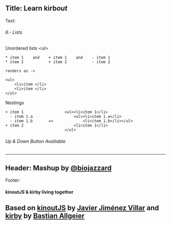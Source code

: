 Title: Learn kirb*out*
----
Text:
###### 6.- Lists
Unordered lists *&lt;ul&gt;*
```
* item 1    and    + item 1    and    - item 1
* item 2           + item 2           - item 2

renders as ->

<ul>
    <li>item </li>
    <li>item </li>
</ul>
```
Nestings
```
+ item 1                  <ul><li>item 1</li>
  - item 1.a                  <ul><li>item 1.a</li>
  - item 1.b       =>             <li>item 1.b</li></ul>
+ item 2                      <li>item 1</li>
                          </ul>
```
###### *Up* & *Down* Button Availiable
----
Header:
Mashup by [@biojazzard](https://github.com/biojazzard)
----
Footer:
#### kinout*JS* & kirby living together
Based on [kinoutJS](https://github.com/soyjavi/Kinout) by [Javier Jiménez Villar](https://github.com/soyjavi) and [kirby](https://github.com/bastianallgeier/kirbycms) by [Bastian Allgeier](https://github.com/bastianallgeier)
----
